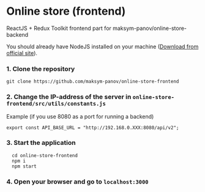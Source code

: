 # Online store (frontend)
ReactJS + Redux Toolkit frontend part for maksym-panov/online-store-backend

You should already have NodeJS installed on your machine ([Download from official site](https://nodejs.org/en)).

### 1. Clone the repository
```
git clone https://github.com/maksym-panov/online-store-frontend
```

### 2. Change the IP-address of the server in `online-store-frontend/src/utils/constants.js`

Example (if you use 8080 as a port for running a backend)

```
export const API_BASE_URL = "http://192.168.0.XXX:8080/api/v2";
```

### 3. Start the application
```
  cd online-store-frontend
  npm i
  npm start
```

### 4. Open your browser and go to `localhost:3000`
